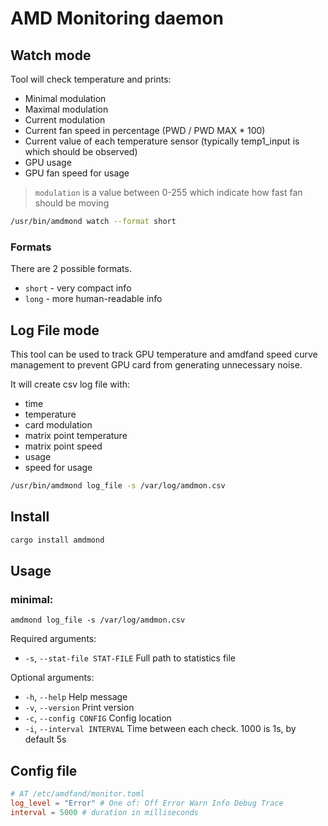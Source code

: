 # AMD Monitoring daemon

## Watch mode

Tool will check temperature and prints:

* Minimal modulation
* Maximal modulation
* Current modulation
* Current fan speed in percentage (PWD / PWD MAX * 100) 
* Current value of each temperature sensor (typically temp1_input is which should be observed)
* GPU usage
* GPU fan speed for usage

> `modulation` is a value between 0-255 which indicate how fast fan should be moving

```bash
/usr/bin/amdmond watch --format short
```

### Formats

There are 2 possible formats.

* `short` - very compact info
* `long` - more human-readable info 

## Log File mode

This tool can be used to track GPU temperature and amdfand speed curve management to prevent GPU card from generating
unnecessary noise.

It will create csv log file with:

* time
* temperature
* card modulation
* matrix point temperature
* matrix point speed
* usage
* speed for usage

```bash
/usr/bin/amdmond log_file -s /var/log/amdmon.csv
```

## Install

```bash
cargo install amdmond
```

## Usage

### minimal:

```
amdmond log_file -s /var/log/amdmon.csv
```

Required arguments:

* `-s`, `--stat-file STAT-FILE`  Full path to statistics file

Optional arguments:

* `-h`, `--help`                 Help message
* `-v`, `--version`              Print version
* `-c`, `--config CONFIG`        Config location
* `-i`, `--interval INTERVAL`    Time between each check. 1000 is 1s, by default 5s

## Config file

```toml
# AT /etc/amdfand/monitor.toml
log_level = "Error" # One of: Off Error Warn Info Debug Trace
interval = 5000 # duration in milliseconds
```
